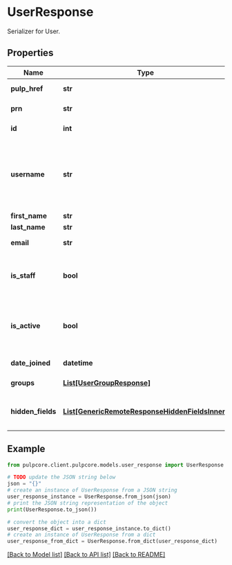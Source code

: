 # UserResponse

Serializer for User.

## Properties

Name | Type | Description | Notes
------------ | ------------- | ------------- | -------------
**pulp_href** | **str** |  | [optional] [readonly] 
**prn** | **str** |  | [optional] [readonly] 
**id** | **int** |  | [optional] [readonly] 
**username** | **str** | Required. 150 characters or fewer. Letters, digits and @/./+/-/_ only. | 
**first_name** | **str** | First name | [optional] 
**last_name** | **str** | Last name | [optional] 
**email** | **str** | Email address | [optional] 
**is_staff** | **bool** | Designates whether the user can log into this admin site. | [optional] [default to False]
**is_active** | **bool** | Designates whether this user should be treated as active. | [optional] [default to True]
**date_joined** | **datetime** | Date joined | [optional] [readonly] 
**groups** | [**List[UserGroupResponse]**](UserGroupResponse.md) |  | [optional] [readonly] 
**hidden_fields** | [**List[GenericRemoteResponseHiddenFieldsInner]**](GenericRemoteResponseHiddenFieldsInner.md) | List of hidden (write only) fields | [optional] [readonly] 

## Example

```python
from pulpcore.client.pulpcore.models.user_response import UserResponse

# TODO update the JSON string below
json = "{}"
# create an instance of UserResponse from a JSON string
user_response_instance = UserResponse.from_json(json)
# print the JSON string representation of the object
print(UserResponse.to_json())

# convert the object into a dict
user_response_dict = user_response_instance.to_dict()
# create an instance of UserResponse from a dict
user_response_from_dict = UserResponse.from_dict(user_response_dict)
```
[[Back to Model list]](../README.md#documentation-for-models) [[Back to API list]](../README.md#documentation-for-api-endpoints) [[Back to README]](../README.md)


